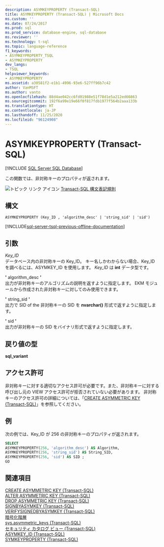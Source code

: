 ```yaml
---
description: ASYMKEYPROPERTY (Transact-SQL)
title: ASYMKEYPROPERTY (Transact-SQL) | Microsoft Docs
ms.custom: ''
ms.date: 07/24/2017
ms.prod: sql
ms.prod_service: database-engine, sql-database
ms.reviewer: ''
ms.technology: t-sql
ms.topic: language-reference
f1_keywords:
- ASYMKEYPROPERTY_TSQL
- ASYMKEYPROPERTY
dev_langs:
- TSQL
helpviewer_keywords:
- ASYMKEYPROPERTY
ms.assetid: a30581f2-e1b1-4996-93e6-527ff96b7c42
author: VanMSFT
ms.author: vanto
ms.openlocfilehash: 88d4ae042cc6fd01988e51f78d1e5a212ed66863
ms.sourcegitcommit: 192f6a99e19e66f0f817fdb1977f564b2aaa133b
ms.translationtype: HT
ms.contentlocale: ja-JP
ms.lasthandoff: 11/25/2020
ms.locfileid: "96124908"
---
```

# <a name="asymkeyproperty-transact-sql"></a>ASYMKEYPROPERTY (Transact-SQL)
[!INCLUDE [SQL Server SQL Database](../../includes/applies-to-version/sql-asdb.md)]

この関数では、非対称キーのプロパティが返されます。
  
![トピック リンク アイコン](../../database-engine/configure-windows/media/topic-link.gif "トピック リンク アイコン") [Transact-SQL 構文表記規則](../../t-sql/language-elements/transact-sql-syntax-conventions-transact-sql.md)
  
## <a name="syntax"></a>構文  
  
```syntaxsql
ASYMKEYPROPERTY (Key_ID , 'algorithm_desc' | 'string_sid' | 'sid')  
```  
  
[!INCLUDE[sql-server-tsql-previous-offline-documentation](../../includes/sql-server-tsql-previous-offline-documentation.md)]

## <a name="arguments"></a>引数
*Key_ID*  
データベース内の非対称キーの Key_ID。 キー名しかわからない場合、Key_ID を調べるには、ASYMKEY_ID を使用します。 *Key_ID* は **int** データ型です。
  
**'** algorithm_desc **'**  
出力が非対称キーのアルゴリズムの説明を返すように指定します。 EKM モジュールから作成された非対称キーに対してのみ使用できます。
  
**'** string_sid **'**  
出力で SID of the 非対称キーの SID を **nvarchar()** 形式で返すように指定します。
  
**'** sid **'**  
出力が非対称キーの SID をバイナリ形式で返すように指定します。
  
## <a name="return-types"></a>戻り値の型  
**sql_variant**
  
## <a name="permissions"></a>アクセス許可  
非対称キーに対する適切なアクセス許可が必要です。また、非対称キーに対する呼び出し元の VIEW アクセス許可が拒否されていない必要があります。 非対称キーのアクセス許可の詳細については、「[CREATE ASYMMETRIC KEY &#40;Transact-SQL&#41;](../../t-sql/statements/create-asymmetric-key-transact-sql.md)」を参照してください。
  
## <a name="examples"></a>例  
次の例では、Key_ID が 256 の非対称キーのプロパティが返されます。
  
```sql
SELECT   
ASYMKEYPROPERTY(256, 'algorithm_desc') AS Algorithm,  
ASYMKEYPROPERTY(256, 'string_sid') AS String_SID,  
ASYMKEYPROPERTY(256, 'sid') AS SID ;  
GO  
```  
  
## <a name="see-also"></a>関連項目
[CREATE ASYMMETRIC KEY &#40;Transact-SQL&#41;](../../t-sql/statements/create-asymmetric-key-transact-sql.md)  
[ALTER ASYMMETRIC KEY &#40;Transact-SQL&#41;](../../t-sql/statements/alter-asymmetric-key-transact-sql.md)  
[DROP ASYMMETRIC KEY &#40;Transact-SQL&#41;](../../t-sql/statements/drop-asymmetric-key-transact-sql.md)  
[SIGNBYASYMKEY &#40;Transact-SQL&#41;](../../t-sql/functions/signbyasymkey-transact-sql.md)  
[VERIFYSIGNEDBYASYMKEY &#40;Transact-SQL&#41;](../../t-sql/functions/verifysignedbyasymkey-transact-sql.md)  
[暗号化階層](../../relational-databases/security/encryption/encryption-hierarchy.md)  
[sys.asymmetric_keys &#40;Transact-SQL&#41;](../../relational-databases/system-catalog-views/sys-asymmetric-keys-transact-sql.md)  
[セキュリティ カタログ ビュー &#40;Transact-SQL&#41;](../../relational-databases/system-catalog-views/security-catalog-views-transact-sql.md)  
[ASYMKEY_ID &#40;Transact-SQL&#41;](../../t-sql/functions/asymkey-id-transact-sql.md)  
[SYMKEYPROPERTY &#40;Transact-SQL&#41;](../../t-sql/functions/symkeyproperty-transact-sql.md)
  
  
